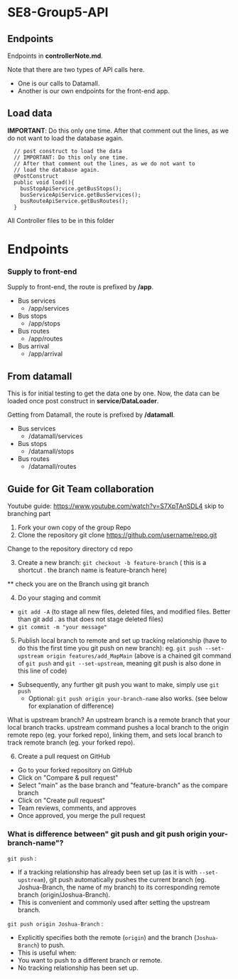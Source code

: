 # SE8-Group5-API

## Endpoints

Endpoints in **controllerNote.md**.

Note that there are two types of API calls here.

- One is our calls to Datamall.
- Another is our own endpoints for the front-end app.


## Load data
  
**IMPORTANT**: Do this only one time. After that comment out the lines, as we do not want to load the database again.

```
  // post construct to load the data
  // IMPORTANT: Do this only one time.
  // After that comment out the lines, as we do not want to 
  // load the database again.
  @PostConstruct
  public void load(){
    busStopApiService.getBusStops();
    busServiceApiService.getBusServices();
    busRouteApiService.getBusRoutes();
  }

```

All Controller files to be in this folder

# Endpoints

### Supply to front-end

Supply to front-end, the route is prefixed by **/app**.

- Bus services
  - /app/services
- Bus stops
  - /app/stops
- Bus routes
  - /app/routes
- Bus arrival
  - /app/arrival

## From datamall

This is for initial testing to get the data one by one. Now, the data can be loaded once post construct in **service/DataLoader**.

Getting from Datamall, the route is prefixed by **/datamall**.

- Bus services
  - /datamall/services
- Bus stops
  - /datamall/stops
- Bus routes
  - /datamall/routes


## Guide for Git Team collaboration

Youtube guide: https://www.youtube.com/watch?v=S7XpTAnSDL4
skip to branching part

1. Fork your own copy of the group Repo
2. Clone the repository git clone https://github.com/username/repo.git

Change to the repository directory cd repo

3. Create a new branch:
`git checkout -b feature-branch` ( this is a shortcut . the branch name is feature-branch here)

** check you are on the Branch using git branch

4. Do your staging and commit
- `git add -A` (to stage all new files, deleted files, and modified files. Better than git add . as that does not stage deleted files)
- `git commit -m "your message"`

5. Publish local branch to remote and set up tracking relationship (have to do this the first time you git push on new branch):
eg. `git push --set-upstream origin features/add_MapMain` 
(above is a chained git command of `git push` and `git --set-upstream`, meaning git push is also done in this line of code)

- Subsequently, any further git push you want to make, simply use `git push`
  - Optional:  `git push origin your-branch-name` also works.  (see below for explanation of difference)

What is upstream branch?
An upstream branch is a remote branch that your local branch tracks. upstream command pushes a local branch to the origin remote repo (eg. your forked repo), linking them, and sets local branch to track remote branch (eg. your forked repo).

6. Create a pull request on GitHub
- Go to your forked repository on GitHub 
- Click on "Compare & pull request"
- Select "main" as the base branch and "feature-branch" as the compare branch
- Click on "Create pull request"
- Team reviews, comments, and approves
- Once approved, you merge the pull request 

### What is difference between" git push and  git push origin your-branch-name"?

`git push` :
- If a tracking relationship has already been set up (as it is with `--set-upstream`), git push automatically pushes the current branch (eg. Joshua-Branch, the name of my branch) to its corresponding remote branch (origin/Joshua-Branch).
- This is convenient and commonly used after setting the upstream branch.

`git push origin Joshua-Branch` :
- Explicitly specifies both the remote (`origin`) and the branch (`Joshua-Branch`) to push.
- This is useful when:
- You want to push to a different branch or remote.
- No tracking relationship has been set up. 
